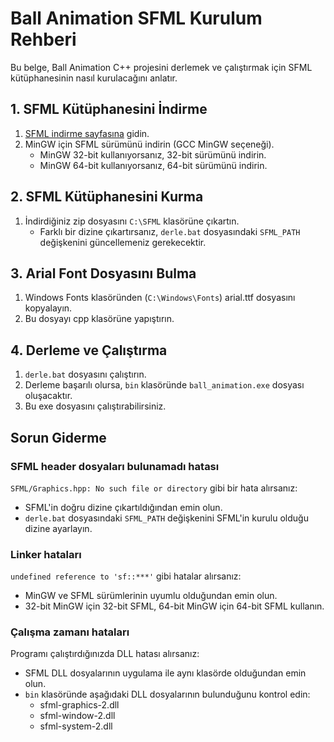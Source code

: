 # Ball Animation SFML Kurulum Rehberi

Bu belge, Ball Animation C++ projesini derlemek ve çalıştırmak için SFML kütüphanesinin nasıl kurulacağını anlatır.

## 1. SFML Kütüphanesini İndirme

1. [SFML indirme sayfasına](https://www.sfml-dev.org/download.php) gidin.
2. MinGW için SFML sürümünü indirin (GCC MinGW seçeneği).
   - MinGW 32-bit kullanıyorsanız, 32-bit sürümünü indirin.
   - MinGW 64-bit kullanıyorsanız, 64-bit sürümünü indirin.

## 2. SFML Kütüphanesini Kurma

1. İndirdiğiniz zip dosyasını `C:\SFML` klasörüne çıkartın.
   - Farklı bir dizine çıkartırsanız, `derle.bat` dosyasındaki `SFML_PATH` değişkenini güncellemeniz gerekecektir.

## 3. Arial Font Dosyasını Bulma

1. Windows Fonts klasöründen (`C:\Windows\Fonts`) arial.ttf dosyasını kopyalayın.
2. Bu dosyayı cpp klasörüne yapıştırın.

## 4. Derleme ve Çalıştırma

1. `derle.bat` dosyasını çalıştırın.
2. Derleme başarılı olursa, `bin` klasöründe `ball_animation.exe` dosyası oluşacaktır.
3. Bu exe dosyasını çalıştırabilirsiniz.

## Sorun Giderme

### SFML header dosyaları bulunamadı hatası

`SFML/Graphics.hpp: No such file or directory` gibi bir hata alırsanız:
- SFML'in doğru dizine çıkartıldığından emin olun.
- `derle.bat` dosyasındaki `SFML_PATH` değişkenini SFML'in kurulu olduğu dizine ayarlayın.

### Linker hataları

`undefined reference to 'sf::***'` gibi hatalar alırsanız:
- MinGW ve SFML sürümlerinin uyumlu olduğundan emin olun.
- 32-bit MinGW için 32-bit SFML, 64-bit MinGW için 64-bit SFML kullanın.

### Çalışma zamanı hataları

Programı çalıştırdığınızda DLL hatası alırsanız:
- SFML DLL dosyalarının uygulama ile aynı klasörde olduğundan emin olun.
- `bin` klasöründe aşağıdaki DLL dosyalarının bulunduğunu kontrol edin:
  - sfml-graphics-2.dll
  - sfml-window-2.dll
  - sfml-system-2.dll
